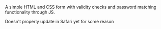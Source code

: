 A simple HTML and CSS form with validity checks and password matching functionality through JS.

Doesn't properly update in Safari yet for some reason